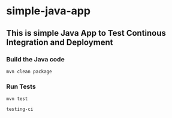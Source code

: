 # simple-java-app
## This is simple Java App to Test Continous Integration and Deployment

### Build the Java code
```mvn clean package```

### Run Tests
```mvn test```

```testing-ci```





